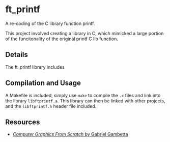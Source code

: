 # ft_printf

A re-coding of the C library function printf.

This project involved creating a library in C, which mimicked a large portion of the funcitonality of the original printf C lib function. 

## Details

The ft_printf library includes 

## Compilation and Usage

A Makefile is included, simply use ```make``` to compile the ```.c``` files and link into the library ```libftprintf.a```.
This library can then be linked with other projects, and the ```libftprintf.h``` header file included.

## Resources

* [*Computer Graphics From Scratch* by Gabriel Gambetta](https://www.gabrielgambetta.com/computer-graphics-from-scratch/introduction.html)
